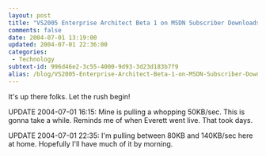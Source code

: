 ```yaml
---
layout: post
title: "VS2005 Enterprise Architect Beta 1 on MSDN Subscriber Downloads"
comments: false
date: 2004-07-01 13:19:00
updated: 2004-07-01 22:36:00
categories:
 - Technology
subtext-id: 996d46e2-3c55-4000-9d93-3d23d183b7f9
alias: /blog/VS2005-Enterprise-Architect-Beta-1-on-MSDN-Subscriber-Downloads.aspx
---
```



It's up there folks. Let the rush begin!

UPDATE 2004-07-01 16:15: Mine is pulling a whopping 50KB/sec. This is gonna take a while. Reminds me of when Everett went live. That took days.

UPDATE 2004-07-01 22:35: I'm pulling between 80KB and 140KB/sec here at home. Hopefully I'll have much of it by morning.
